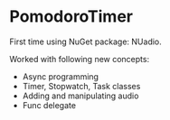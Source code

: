 # PomodoroTimer

First time using NuGet package: NUadio.

Worked with following new concepts:
- Async programming
- Timer, Stopwatch, Task classes
- Adding and manipulating audio
- Func<T> delegate
